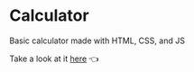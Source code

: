 # Calculator

Basic calculator made with HTML, CSS, and JS

Take a look at it [here]("https://uurodriguinho.github.io/calculator") 👈
